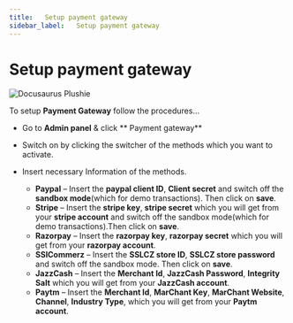 ```yaml
---
title:   Setup payment gateway
sidebar_label:   Setup payment gateway
---
```


# Setup payment gateway

![Docusaurus Plushie](../../../static/yoori/Screenshot_29-1024x304.png)

To setup **Payment Gateway** follow the procedures…

- Go to **Admin panel** &  click ** Payment gateway**
- Switch on by clicking the switcher of the methods which you want to activate.
- Insert necessary Information of the methods.

  - **Paypal** – Insert the **paypal client ID**, **Client secret** and switch off the **sandbox mode**(which for demo transactions). Then click on **save**. 
  - **Stripe** – Insert the **stripe key**, **stripe secret** which you will get from your **stripe account** and switch off the sandbox mode(which for demo transactions).Then click on **save**.
  - **Razorpay** – Insert the **razorpay key**, **razorpay secret** which you will get from your **razorpay account**.
  - **SSlCommerz** – Insert the **SSLCZ store ID**, **SSLCZ store password** and switch off the sandbox mode. Then click on **save**.
  - **JazzCash** – Insert the **Merchant Id**, **JazzCash Password**, **Integrity Salt** which you will get from your **JazzCash account**.
  - **Paytm** – Insert the **Merchant Id**, **MarChant Key**, **MarChant Website**, **Channel**, **Industry Type**,  which you will get from your **Paytm account**.
